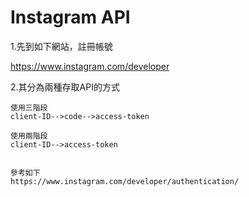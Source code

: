# Instagram API

1.先到如下網站，註冊帳號

https://www.instagram.com/developer

2.其分為兩種存取API的方式
```
使用三階段
client-ID-->code-->access-token

使用兩階段
client-ID-->access-token


參考如下
https://www.instagram.com/developer/authentication/
```

